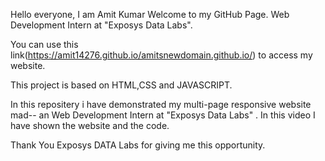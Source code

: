 Hello everyone, I am Amit Kumar Welcome to my GitHub Page.
Web Development Intern at "Exposys Data Labs".

You can use this link(https://amit14276.github.io/amitsnewdomain.github.io/) to access my website.

This project is based on HTML,CSS and JAVASCRIPT.

In this repositery i have demonstrated my multi-page responsive website mad-- an Web Development Intern at "Exposys Data Labs" .
In this video I have shown the website and the code.

Thank You Exposys DATA Labs for giving me this opportunity.

